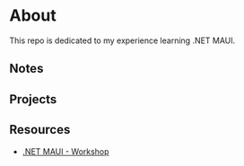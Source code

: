 # About
This repo is dedicated to my experience learning .NET MAUI.

## Notes

## Projects

## Resources
- [.NET MAUI - Workshop](https://github.com/dotnet-presentations/dotnet-maui-workshop)
